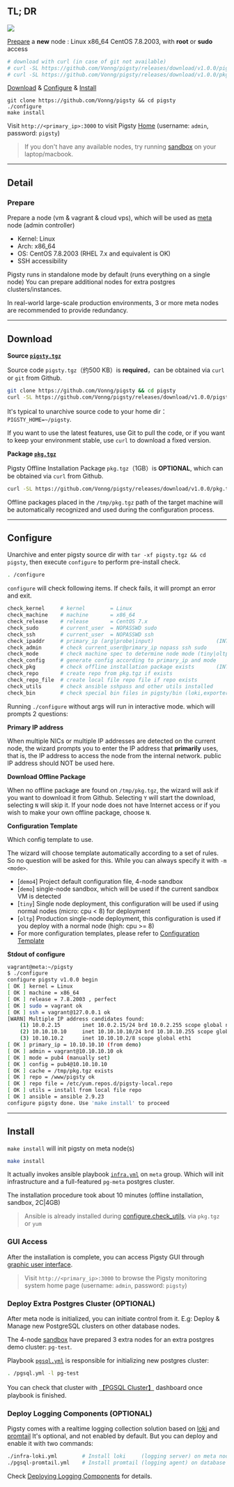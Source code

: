 
## TL; DR

![](../_media/how.svg)

[Prepare](#prepare) a **new** node : Linux x86_64 CentOS 7.8.2003, with **root** or **sudo** access

```bash
# download with curl (in case of git not available)
# curl -SL https://github.com/Vonng/pigsty/releases/download/v1.0.0/pigsty.tgz -o ~/pigsty.tgz  
# curl -SL https://github.com/Vonng/pigsty/releases/download/v1.0.0/pkg.tgz    -o /tmp/pkg.tgz
```

[Download](#download) & [Configure](#configure) & [Install](#install)

```
git clone https://github.com/Vonng/pigsty && cd pigsty
./configure
make install
```

Visit `http://<primary_ip>:3000` to visit Pigsty [Home](http://demo.pigsty.cc/d/home) (username: `admin`, password: `pigsty`)

> If you don't have any available nodes, try running [sandbox](s-sandbox.md) on your laptop/macbook.


----------------

## Detail

### Prepare

Prepare a node (vm & vagrant & cloud vps), which will be used as [meta](c-arch.md#meta-node) node (admin controller)

* Kernel: Linux
* Arch: x86_64
* OS: CentOS 7.8.2003 (RHEL 7.x and equivalent is OK)
* SSH accessibility

Pigsty runs in standalone mode by default (runs everything on a single node) 
You can prepare additional nodes for extra postgres clusters/instances.

In real-world large-scale production environments, 3 or more meta nodes are recommended to provide redundancy.



----------------

## Download

**Source [`pigsty.tgz`](t-prepare.md#pigsty-source)**

Source code `pigsty.tgz`（约500 KB）is **required**，can be obtained via `curl` or `git` from Github.

```bash
git clone https://github.com/Vonng/pigsty && cd pigsty
curl -SL https://github.com/Vonng/pigsty/releases/download/v1.0.0/pigsty.tgz -o ~/pigsty.tgz
```

It's typical to unarchive source code to your home dir：`PIGSTY_HOME=~/pigsty`.

If you want to use the latest features, use Git to pull the code, or if you want to keep your environment stable, use `curl` to download a fixed version.


**Package [`pkg.tgz`](t-prepare.md#pigsty-package)**

Pigsty Offline Installation Package `pkg.tgz`（1GB）is **OPTIONAL**, which can be obtained via `curl` from Github.

```bash
curl -SL https://github.com/Vonng/pigsty/releases/download/v1.0.0/pkg.tgz    -o /tmp/pkg.tgz
```

Offline packages placed in the `/tmp/pkg.tgz` path of the target machine will be automatically recognized and used during the configuration process.


----------------

## Configure

Unarchive and enter pigsty source dir with `tar -xf pigsty.tgz && cd pigsty`, then execute `configure` to perform pre-install check.

```bash
. /configure
```

`configure` will check following items. If check fails, it will prompt an error and exit.

```bash
check_kernel     # kernel        = Linux
check_machine    # machine       = x86_64
check_release    # release       = CentOS 7.x
check_sudo       # current_user  = NOPASSWD sudo
check_ssh        # current_user  = NOPASSWD ssh
check_ipaddr     # primary_ip (arg|probe|input)                    (INTERACTIVE: ask for ip)
check_admin      # check current_user@primary_ip nopass ssh sudo
check_mode       # check machine spec to determine node mode (tiny|oltp|olap|crit)
check_config     # generate config according to primary_ip and mode
check_pkg        # check offline installation package exists       (INTERACTIVE: ask for download)
check_repo       # create repo from pkg.tgz if exists
check_repo_file  # create local file repo file if repo exists
check_utils      # check ansible sshpass and other utils installed
check_bin        # check special bin files in pigsty/bin (loki,exporter) (require utils installed)
```

Running `./configure` without args will run in interactive mode. which will prompts 2 questions:


**Primary IP address**

When multiple NICs or multiple IP addresses are detected on the current node,
the wizard prompts you to enter the IP address that **primarily** uses,
that is, the IP address to access the node from the internal network. 
public IP address should NOT be used here.


**Download Offline Package**

When no offline package are found on `/tmp/pkg.tgz`, the wizard will ask if you want to download it from Github.
Selecting `Y` will start the download, selecting `N` will skip it. 
If your node does not have Internet access or if you wish to make your own offline package, choose `N`.


**Configuration Template**

Which config template to use.

The wizard will choose template automatically according to a set of rules. So no question will be asked for this.
While you can always specify it with `-m <mode>`.

* [`demo4`] Project default configuration file, 4-node sandbox
* [`demo`] single-node sandbox, which will be used if the current sandbox VM is detected
* [`tiny`] Single node deployment, this configuration will be used if using normal nodes (micro: cpu < 8) for deployment
* [`oltp`] Production single-node deployment, this configuration is used if you deploy with a normal node (high: cpu >= 8)
* For more configuration templates, please refer to [Configuration Template](https://github.com/Vonng/pigsty/tree/master/files/conf)

**Stdout of configure**

```bash
vagrant@meta:~/pigsty 
$ ./configure
configure pigsty v1.0.0 begin
[ OK ] kernel = Linux
[ OK ] machine = x86_64
[ OK ] release = 7.8.2003 , perfect
[ OK ] sudo = vagrant ok
[ OK ] ssh = vagrant@127.0.0.1 ok
[WARN] Multiple IP address candidates found:
    (1) 10.0.2.15	    inet 10.0.2.15/24 brd 10.0.2.255 scope global noprefixroute dynamic eth0
    (2) 10.10.10.10	    inet 10.10.10.10/24 brd 10.10.10.255 scope global noprefixroute eth1
    (3) 10.10.10.2	    inet 10.10.10.2/8 scope global eth1
[ OK ] primary_ip = 10.10.10.10 (from demo)
[ OK ] admin = vagrant@10.10.10.10 ok
[ OK ] mode = pub4 (manually set)
[ OK ] config = pub4@10.10.10.10
[ OK ] cache = /tmp/pkg.tgz exists
[ OK ] repo = /www/pigsty ok
[ OK ] repo file = /etc/yum.repos.d/pigsty-local.repo
[ OK ] utils = install from local file repo
[ OK ] ansible = ansible 2.9.23
configure pigsty done. Use 'make install' to proceed
```



----------------

## Install

`make install` will init pigsty on meta node(s)

```bash
make install
```

It actually invokes ansible playbook [`infra.yml`](p-infra.md) on `meta` group. 
Which will init infrastructure and a full-featured `pg-meta` postgres cluster.

The installation procedure took about 10 minutes (offline installation, sandbox, 2C|4GB)

> Ansible is already installed during [configure.check_utils](#configure), via `pkg.tgz` or `yum`


### GUI Access

After the installation is complete, you can access Pigsty GUI through [graphic user interface](s-interface.md).

> Visit `http://<primary_ip>:3000` to browse the Pigsty monitoring system home page (username: `admin`, password: `pigsty`)


### Deploy Extra Postgres Cluster (OPTIONAL)

After meta node is initialized, you can initiate control from it. 
E.g: Deploy & Manage new PostgreSQL clusters on other database nodes.

The 4-node [sandbox](s-sandbox.md) have prepared 3 extra nodes for an extra postgres demo cluster: `pg-test`.

Playbook [`pgsql.yml`](p-pgsql.md) is responsible for initializing new postgres cluster:

```bash
. /pgsql.yml -l pg-test
```

You can check that cluster with [【PGSQL Cluster】](http://demo.pigsty.cc/d/pgsql-cluster/pgsql-cluster?var-cls=pg-test) dashboard once playbook is finished.



### Deploy Logging Components (OPTIONAL)

Pigsty comes with a realtime logging collection solution based on [loki](https://grafana.com/oss/loki/) and [promtail](https://grafana.com/docs/loki/latest/clients/promtail/)
It's optional, and not enabled by default. But you can deploy and enable it with two commands:

```bash
./infra-loki.yml        # Install loki     (logging server) on meta node
./pgsql-promtail.yml    # Install promtail (logging agent) on database node
```

Check [Deploying Logging Components](t-logging.md) for details.


